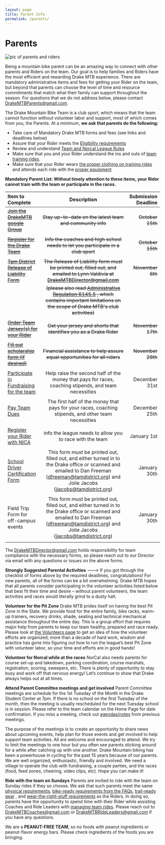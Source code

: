 ```yaml
---
layout: page
title: Parent Info
permalink: /parents/
---
```

# Parents

![pic of parents and riders]({{site.baseurl}}/images/parents-riders.jpg)

Being a mountain bike parent can be an amazing way to connect with other parents and Riders on the team.  Our goal is to help families and Riders have the most efficient and rewarding Drake MTB experience.  There are mandatory administrative items and fees for getting your Rider on the team, but beyond that parents can choose the level of time and resource commitments that match what their family can support throughout the season.  For questions that we do not address below, please contact <DrakeMTBParents@gmail.com>.

The Drake Mountain Bike Team is a club sport, which means that the team cannot function without volunteer labor and support, most of which comes from you, the Parents.  At a minimum, **we ask that parents do the following:**

* Take care of Mandatory Drake MTB forms and fees (see links and deadlines below)
* Assure that your Rider meets the [Eligibility requirements]({{site.baseurl}}/eligibility)
* Review and understand [Team and Norcal League Rules]({{site.baseurl}}/rules)
* Make sure that you and your Rider understand the ins and outs of [team training rides]({{site.baseurl}}/practices).  
* Make sure that your Rider wears [the proper clothing on training rides]({{site.baseurl}}/images/what_to_wear_v2.pdf) and attends each ride with the [proper equipment]({{site.baseurl}}/images/what_to_bring.jpg)


**Mandatory Parent List: Without timely attention to these items, your Rider cannot train with the team or participate in the races.**

| Item to Complete  | Description  | Submission Deadline |
|:-------------|:---------------:| -------------:|
| ~~[Join the DrakeMTB google Group](https://docs.google.com/forms/d/e/1FAIpQLScCDynLJepyBTFAzqfZI9dTpCWTGCgzkQdhY0TSY6LIkXKXKg/viewform)~~ | ~~Stay up-to-date on the latest team and community info~~ |         ~~October 15th~~ |
||||
| ~~[Register for the Drake Team]({{site.baseurl}}/register)~~ | ~~Info the coaches and high school needs to let you participate in a club sport~~ | ~~October 15th~~ |
||||
| ~~[Tam District Release of Liability Form]({{site.baseurl}}/images/2016_Tam_District_Release_of_Liability_form.pdf)~~ | ~~The Release of Liability form must be printed out, filled out, and emailed to Lynn Valdivia at <DrakeMTBDirector@gmail.com>~~ |            ~~November 6th~~ |
|| ~~(please also read [Administrative Regulation 6145.5]({{site.baseurl}}/images/AR_6145_5.pdf) , which contains important limitations on the scope of Drake MTB's club activities)~~ ||
||||
| ~~[Order Team Jersey(s) for your Rider](http://teamorder.serviziocorse.com/index.aspx?pc=6A2F57EE-30D7-45CE-9B5C-A9C85D614A74)~~| ~~Get your jersey and shorts that identifies you as a Drake Rider~~ | ~~November 17th~~ |
||||
| ~~[Fill out scholarship form (if desired)](https://docs.google.com/forms/d/e/1FAIpQLSdd3IXLRt7DjZA4b9HYtpFRuBuZxHeauVNy6z78pcf1DUENLg/viewform)~~ | ~~Financial assistance to help assure equal opportunities for all riders~~ |  ~~November 28th~~ |
||||
| [Participate in Fundraising for the team](https://www.piggybackr.com/drakemtb/drake-mtb-2017-drake-mountain-bike-team-fundraiser) | Help raise the second half of the money that pays for races, coaching stipends, and team necessities | December 31st |
||||
| [Pay Team Dues](https://docs.google.com/forms/d/e/1FAIpQLSdGmI-vk2ad8dLRt2BA0XTWm1Cj1EHjzog01pnGqr3qLIEOgA/viewform ) | The first half of the money that pays for your races, coaching stipends, and other team necessities | December 25th |
||||
| [Register your Rider with NICA](https://pitzone.nationalmtb.org/riders) | info the league needs to allow you to race with the team |            January 1st |
||||
|[School Driver Certification Form](http://www.tamdistrict.org/cms/lib8/CA01000875/Centricity/Domain/325/E3541.1_Rev_073007.pdf) | This form must be printed out, filled out, and either turned in to the Drake office or scanned and emailed to Dan Freeman (dfreeman@tamdistrict.org) and Jolie Jacobs  (jjacobs@tamdistrict.org) | January 30th |
||||
|Field Trip Form for off-campus events| This form must be printed out, filled out, and either turned in to the Drake office or scanned and emailed to Dan Freeman (dfreeman@tamdistrict.org) and Jolie Jacobs  (jjacobs@tamdistrict.org) | January 30th |
||||

The <DrakeMTBDirector@gmail.com> holds responsibility for team compliance with the necessary forms, so please reach out to our Director via email with any questions or issues on the above forms.

**Strongly Suggested Parental Activities**
--->
If you got through the checklist of forms above by the required deadlines, congratulations!  For new parents, all of the forms can be a bit overwhelming.  Drake MTB hopes that all parents consider participating in the volunteer activities listed below that best fit their time and desire – without parent volunteers, the team activities and races would literally grind to a dusty halt.

**Volunteer for the Pit Zone**
Drake MTB prides itself on having the best Pit Zone in the State. We provide food for the entire family, bike racks, warm-up trainers, recovery drinks, shade, seating and technical mechanical assistance throughout the entire day.  This is a group effort that requires major help from parents to keep our team healthy, prepared and race ready.  Please look at [the Volunteers page]({{site.baseurl}}/volunteer) to get an idea of how the volunteer efforts are organized; more than a decade of hard work, wisdom and practice has gone into figuring out how to run the league’s best Pit Zone with volunteer labor, so your time and efforts are in good hands!

**Volunteer for Norcal while at the races**
NorCal also needs parents for course set-up and takedown, parking coordination, course marshals, registration, scoring, sweepers, etc.  There is plenty of opportunity to stay busy and work off that nervous energy! Let’s continue to show that Drake always helps out at all times.  

**Attend Parent Committee meetings and get involved**
Parent Committee meetings are schedule for the 1st Tuesday of the Month in the Drake Student Center at 7pm. If there is no school on the first Tuesday of the month, then the meeting is usually rescheduled for the next Tuesday school is in session. Please refer to the team calendar on the Home Page for date confirmation.  If you miss a meeting, check out [agendas/notes]({{site.baseurl}}/meetings) from previous meetings.

The purpose of the meetings is to create an opportunity to share news about upcoming events, help plan for those events and get involved to help support team activities. All are welcome and encouraged to attend. We try to limit the meetings to one hour but you often see parents sticking around for a while after catching up with one another. Drake Mountain biking has been a powerhouse in cycling for the past 15 years because of our parents.  We are well organized, enthusiastic, friendly and involved.  We need a village to operate the club with fundraising, a couple parties, and the races (food, feed zones, cheering, video clips, etc). Hope you can make it!

**Ride with the team on Sundays**
Parents are invited to ride with the team on Sunday rides if they so choose.  We ask that such parents meet the same [physical requirements]({{site.baseurl}}/eligibility), [bike-ready requirements from the FAQs]({{site.baseurl}}/faq.md), [trail-ready gear]({{site.baseurl}}/images/what_to_bring.jpg) , and [wear-the-right-stuff requirements]({{site.baseurl}}/images/what_to_wear_v2.pdf) as the Riders.  In doing so, parents have the opportunity to spend time with their Rider while assisting Coaches and Ride Leaders with [managing team rides]({{site.baseurl}}/practices).  Please reach out to <DrakeMTBCoaches@gmail.com> or <DrakeMTBRideLeaders@gmail.com> if you have any questions.

We are a **PEANUT-FREE TEAM**, so no foods with peanut ingredients or peanut-flavor energy bars. Please check ingredients of the foods you are bringing.
